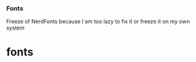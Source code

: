 ### Fonts

Freeze of NerdFonts because I am too lazy to fix it or freeze it on my own system
# fonts
